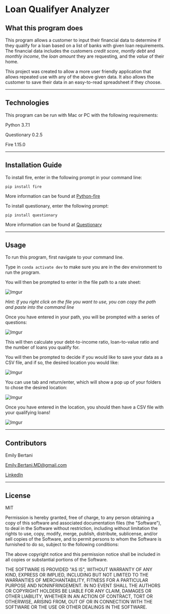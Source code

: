 # Loan Qualifyer Analyzer

## What this program does

This program allows a customer to input their financial data to determine if they qualify for a loan based on a list of banks with given loan requirements. The financial data includes the customers *credit score*, *montly debt* and *monthly income*, the *loan amount* they are requesting, and the *value* of their home.

This project was created to allow a more user friendly application that allows repeated use with any of the above given data. It also allows the customer to save their data in an easy-to-read spreadsheet if they choose.

---

## Technologies

This program can be run with Mac or PC with the following requirements:

Python 3.7.1

Questionary 0.2.5

Fire 1.15.0

---

## Installation Guide

To install fire, enter in the following prompt in your command line:

`pip install fire`   

More information can be found at [Python-fire](https://github.com/google/python-fire)



To install questionary, enter the following prompt:

`pip install questionary`

More information can be found at [Questionary](https://pypi.org/project/questionary/)

---

## Usage

To run this program, first navigate to your command line.

Type in `conda activate dev` to make sure you are in the dev environment to run the program.

You will then be prompted to enter in the file path to a rate sheet:


![Imgur](https://i.imgur.com/ZvIJZp1m.png?1)

*Hint: If you right click on the file you want to use, you can copy the path and paste into the command line*

Once you have entered in your path, you will be prompted with a series of questions:

![Imgur](https://i.imgur.com/qAlle5qm.png)

This will then calculate your debt-to-income ratio, loan-to-value ratio and the number of loans you qualify for.



You will then be prompted to decide if you would like to save your data as a CSV file, and if so, the desired location you would like:

![Imgur](https://i.imgur.com/cdebtd8m.png)

You can use tab and return/enter, which will show a pop up of your folders to chose the desired location:

![Imgur](https://i.imgur.com/hLgjpgp.png)


Once you have entered in the location, you should then have a CSV file with your qualifying loans!

![Imgur](https://i.imgur.com/iSmLgzgl.png)

---

## Contributors

Emily Bertani

Emily.Bertani.MD@gmail.com

[LinkedIn](https://www.linkedin.com/feed/)

---

## License

MIT

Permission is hereby granted, free of charge, to any person obtaining a copy of this software and associated documentation files (the "Software"), to deal in the Software without restriction, including without limitation the rights to use, copy, modify, merge, publish, distribute, sublicense, and/or sell copies of the Software, and to permit persons to whom the Software is furnished to do so, subject to the following conditions:

The above copyright notice and this permission notice shall be included in all copies or substantial portions of the Software.

THE SOFTWARE IS PROVIDED "AS IS", WITHOUT WARRANTY OF ANY KIND, EXPRESS OR IMPLIED, INCLUDING BUT NOT LIMITED TO THE WARRANTIES OF MERCHANTABILITY, FITNESS FOR A PARTICULAR PURPOSE AND NONINFRINGEMENT. IN NO EVENT SHALL THE AUTHORS OR COPYRIGHT HOLDERS BE LIABLE FOR ANY CLAIM, DAMAGES OR OTHER LIABILITY, WHETHER IN AN ACTION OF CONTRACT, TORT OR OTHERWISE, ARISING FROM, OUT OF OR IN CONNECTION WITH THE SOFTWARE OR THE USE OR OTHER DEALINGS IN THE SOFTWARE.
